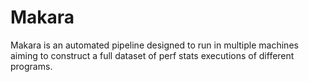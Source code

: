 # Makara

Makara is an automated pipeline designed to run in multiple machines aiming to construct a full dataset of perf stats executions of different programs.
